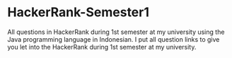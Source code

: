 # HackerRank-Semester1
All questions in HackerRank during 1st semester at my university using the Java programming language in Indonesian.
I put all question links to give you let into the HackerRank during 1st semester at my university.
